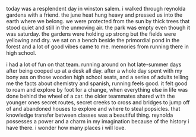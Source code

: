 today was a resplendent day in winston salem.  i walked through reynolda gardens with a friend.  the june heat hung heavy and pressed us into the earth where we belong.  we were protected from the sun by thick trees that stood quiet and still in the unmoving air. the park was empty even though it was saturday.  the gardens were holding up strong but the fields were yellowing and dry.  we sat on a bench beside the primordial pond in the forest and a lot of good vibes came to me. memories from running there in high school. 

 i had a lot of fun on that team.  running around on hot late-summer days after being cooped up at a desk all day. after a whole day spent with my bony ass on those wooden high school seats, and a series of adults telling me the facts about chemistry and spanish, running feels good. it felt good to roam and explore by foot for a change, when everything else in life was done behind the wheel of a car.  the older teammates shared with the younger ones secret routes, secret creeks to cross and bridges to jump off of and abandoned houses to explore and where to steal popsicles.  that knowledge transfer between classes was a beautiful thing. reynolda possesses a power and a charm in my imagination because of the history i have there. i wonder how many places i will love. 

